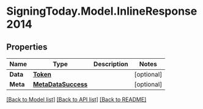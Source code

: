 
# SigningToday.Model.InlineResponse2014

## Properties

Name | Type | Description | Notes
------------ | ------------- | ------------- | -------------
**Data** | [**Token**](Token.md) |  | [optional] 
**Meta** | [**MetaDataSuccess**](MetaDataSuccess.md) |  | [optional] 

[[Back to Model list]](../README.md#documentation-for-models)
[[Back to API list]](../README.md#documentation-for-api-endpoints)
[[Back to README]](../README.md)


